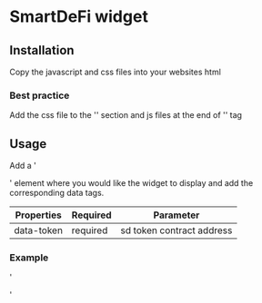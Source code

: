 # SmartDeFi widget


## Installation

Copy the javascript and css files into your websites html 

### Best practice

Add the css file to the '<head>' section and js files at the end of '<body>' tag

## Usage

Add a '<div>' element where you would like the widget to display and add the corresponding data tags.

| Properties | Required | Parameter                |
| ---------- | -------- | ------------------------ |
| data-token | required | sd token contract address


  
### Example

'<div id="sd-widget" data-token="contract address" data-chain="56" data-theme="dark|light" data-elevation="on|off"></div>'
